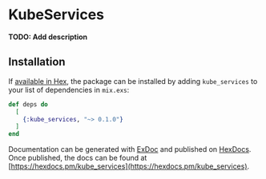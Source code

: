 # KubeServices

**TODO: Add description**

## Installation

If [available in Hex](https://hex.pm/docs/publish), the package can be installed
by adding `kube_services` to your list of dependencies in `mix.exs`:

```elixir
def deps do
  [
    {:kube_services, "~> 0.1.0"}
  ]
end
```

Documentation can be generated with [ExDoc](https://github.com/elixir-lang/ex_doc)
and published on [HexDocs](https://hexdocs.pm). Once published, the docs can
be found at [https://hexdocs.pm/kube_services](https://hexdocs.pm/kube_services).

